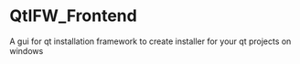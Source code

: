 # QtIFW_Frontend
A gui for qt installation framework to create installer for your qt projects on windows
